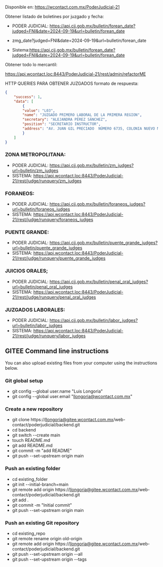 Disponible en: https://wcontact.com.mx/PoderJudicial-21

Obtener listado de boletines por juzgado y fecha:

- PODER JUDICIAL: https://api.cjj.gob.mx/bulletin/forean_date?judged=FNI&date=2024-09-19&url=bulletin/forean_date
- zmg_date?judged=FNI&date=2024-09-19&url=bulletin/forean_date

- Sistema:https://api.cjj.gob.mx/bulletin/forean_date?judged=FNI&date=2024-09-19&url=bulletin/forean_date

Obtener todo lo mercantil:

https://api.wcontact.loc:8443/PoderJudicial-21/rest/admin/refactorME


HTTP QUERIES PARA OBTENER JUZGADOS formato de respuesta:

```JSON
{
    "success": 1,
    "data": [
        {
        "value": "L03",
        "name": "JUZGADO PRIMERO LABORAL DE LA PRIMERA REGION",
        "secretary": "ALEJANDRA PÉREZ SÁNCHEZ",
        "position": "SECRETARIO INSTRUCTOR",
        "address": "AV. JUAN GIL PRECIADO  NÚMERO 6735, COLONIA NUEVO MÉXICO, C.P. 45138"
        }
    ]
}
```

### ZONA METROPOLITANA:

- PODER JUDICIAL: https://api.cjj.gob.mx/bulletin/zm_judges?url=bulletin/zm_judges
- SISTEMA: https://api.wcontact.loc:8443/PoderJudicial-21/rest/judge/runquery/zm_judges

### FORANEOS:

- PODER JUDICIAL: https://api.cjj.gob.mx/bulletin/foraneos_judges?url=bulletin/foraneos_judges
- SISTEMA: https://api.wcontact.loc:8443/PoderJudicial-21/rest/judge/runquery/foraneos_judges

### PUENTE GRANDE:

- PODER JUDICIAL: https://api.cjj.gob.mx/bulletin/puente_grande_judges?url=bulletin/puente_grande_judges
- SISTEMA: https://api.wcontact.loc:8443/PoderJudicial-21/rest/judge/runquery/puente_grande_judges

### JUICIOS ORALES;

- PODER JUDICIAL: https://api.cjj.gob.mx/bulletin/penal_oral_judges?url=bulletin/penal_oral_judges
- SISTEMA: https://api.wcontact.loc:8443/PoderJudicial-21/rest/judge/runquery/penal_oral_judges

### JUZGADOS LABORALES:

- PODER JUDICIAL: https://api.cjj.gob.mx/bulletin/labor_judges?url=bulletin/labor_judges
- SISTEMA: https://api.wcontact.loc:8443/PoderJudicial-21/rest/judge/runquery/labor_judges

## GITEE Command line instructions

You can also upload existing files from your computer using the instructions below.

### Git global setup

- git config --global user.name "Luis Longoria"
- git config --global user.email "llongoria@wcontact.com.mx"

### Create a new repository

- git clone https://llongoria@gitee.wcontact.com.mx/web-contact/poderjudicial/backend.git
- cd backend
- git switch --create main
- touch README.md
- git add README.md
- git commit -m "add README"
- git push --set-upstream origin main

### Push an existing folder

- cd existing_folder
- git init --initial-branch=main
- git remote add origin https://llongoria@gitee.wcontact.com.mx/web-contact/poderjudicial/backend.git
- git add .
- git commit -m "Initial commit"
- git push --set-upstream origin main

### Push an existing Git repository

- cd existing_repo
- git remote rename origin old-origin
- git remote add origin https://llongoria@gitee.wcontact.com.mx/web-contact/poderjudicial/backend.git
- git push --set-upstream origin --all
- git push --set-upstream origin --tags